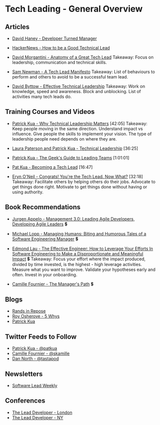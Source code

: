 # Tech Leading - General Overview

## Articles

- [David Haney - Developer Turned Manager](http://www.haneycodes.net/developer-turned-manager/)

- [HackerNews - How to be a Good Technical Lead](https://news.ycombinator.com/item?id=10395046)

- [David Morgantini - Anatomy of a Great Tech Lead](https://davidmorgantini.blogspot.com.au/2012/03/anatomy-of-great-tech-lead.html)
Takeaway: Focus on leadership, communication and technical skills.

- [Sam Newman - A Tech Lead Manifesto](https://blog.magpiebrain.com/2006/09/12/a-tech-lead-manifesto/)
Takeaway: List of behaviours to perform and others to avoid to be a successful team lead. 

- [David Byttow - Effective Technical Leadership](https://medium.com/always-be-coding/effective-technical-leadership-b193a544e771#.gie0limbr)
Takeaway: Work on knowledge, speed and awareness. Block and unblocking. List of activities many tech leads do.

## Training Courses and Videos

- [Patrick Kua - Why Technical Leadership Matters](https://www.youtube.com/watch?v=_6BKK1SPAVI) [42:05]
Takeaway: Keep people moving in the same direction.  Understand impact vs influence.  Give people the skills to implement your vision. The type of leadership people need depends on where they are.

- [Laura Paterson and Patrick Kua - Technical Leadership](https://www.youtube.com/watch?v=k_nti-mk5IY) [36:25]

- [Patrick Kua - The Geek's Guide to Leading Teams](https://www.youtube.com/watch?v=0PsGgnQc4eY0) [1:01:01]

- [Pat Kua - Becoming a Tech Lead](https://www.youtube.com/watch?v=qGctxiV8d1U) [16:47]

- [Eryn O'Neil - Congrats! You're the Tech Lead. Now What?](https://www.youtube.com/watch?v=FcyD85z3JSI) [32:18]
Takeaway: Facilitate others by helping others do their jobs. Advocate to get things done right. Motivate to get things done without having or using authority.

## Book Recommendations

- [Jurgen Appelo - Management 3.0: Leading Agile Developers, Developing Agile Leaders](https://www.amazon.com/Management-3-0-Developers-Developing-Addison-Wesley/dp/0321712471) 💲

- [Michael Lopp - Managing Humans: Biting and Humorous Tales of a Software Engineering Manager](https://www.amazon.com/Managing-Humans-Humorous-Software-Engineering/dp/1484221575) 💲

- [Edmond Lau - The Effective Engineer: How to Leverage Your Efforts In Software Engineering to Make a Disproportionate and Meaningful Impact](https://www.amazon.com/Effective-Engineer-Engineering-Disproportionate-Meaningful/dp/0996128107) 💲
Takeaway: Focus your effort where the impact produced, divided by time invested, is the highest - high leverage activities. Measure what you want to improve. Validate your hypotheses early and often. Invest in your onboarding.

- [Camille Fournier - The Manager's Path](https://www.amazon.com/Managers-Path-Leaders-Navigating-Growth/dp/1491973897) 💲

## Blogs

- [Rands in Repose](http://randsinrepose.com/blog/)
- [Roy Osherove - 5 Whys](http://5whys.com/)
- [Patrick Kua](https://www.thekua.com/atwork/)

## Twitter Feeds to Follow

- [Patrick Kua - @patkua](https://twitter.com/patkua)
- [Camille Fournier - @skamille](https://twitter.com/skamille)
- [Dan North - @tastapod](https://twitter.com/tastapod)

## Newsletters

- [Software Lead Weekly](http://softwareleadweekly.com/)

## Conferences

- [The Lead Developer - London](http://www.theleaddeveloper.com/)
- [The Lead Developer - NY](http://theleaddeveloper-ny.com/)